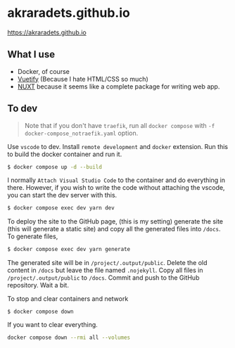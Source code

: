 # akraradets.github.io

https://akraradets.github.io

## What I use
- Docker, of course
- [Vuetify](https://vuetifyjs.com/) (Because I hate HTML/CSS so much)
- [NUXT](https://nuxt.com/) because it seems like a complete package for writing web app.

## To dev

> Note that if you don't have `traefik`, run all `docker compose` with `-f docker-compose_notraefik.yaml` option.

Use `vscode` to dev. Install `remote development` and `docker` extension.
Run this to build the docker container and run it.

```sh
$ docker compose up -d --build
```

I normally `Attach Visual Studio Code` to the container and do everything in there.
However, if you wish to write the code without attaching the vscode, you can start the dev server with this.

```sh
$ docker compose exec dev yarn dev
```

To deploy the site to the GitHub page, (this is my setting) generate the site (this will generate a static site) and copy all the generated files into `/docs`. 
To generate files,

```sh
$ docker compose exec dev yarn generate
```

The generated site will be in `/project/.output/public`.
Delete the old content in `/docs` but leave the file named `.nojekyll`.
Copy all files in `/project/.output/public` to `/docs`.
Commit and push to the GitHub repository. 
Wait a bit.


To stop and clear containers and network
```shell
$ docker compose down
```

If you want to clear everything.
```sh
docker compose down --rmi all --volumes
```